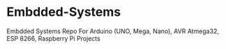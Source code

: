 # Embdded-Systems
Embdded Systems Repo For Arduino (UNO, Mega, Nano), AVR Atmega32, ESP 8266, Raspberry Pi Projects
